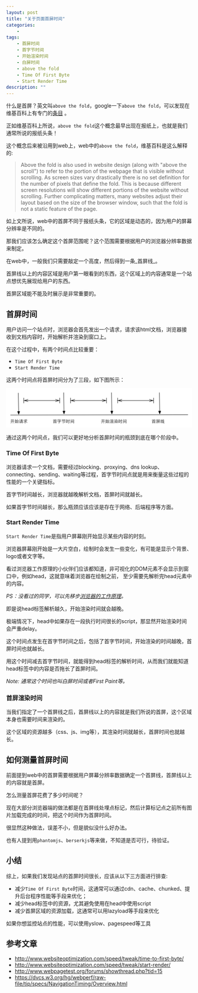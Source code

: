 ```yaml
---
layout: post
title: "关于页面首屏时间"
categories:
    - 
tags:
    - 首屏时间
    - 首字节时间
    - 开始渲染时间
    - 白屏时间
    - above the fold
    - Time Of First Byte
    - Start Render Time
description: ""
---
```


什么是首屏？英文叫`above the fold`，google一下`above the fold`，可以发现在维基百科上有专门的[条目](http://en.wikipedia.org/wiki/Above_the_fold) 。

正如维基百科上所说，`above the fold`这个概念最早出现在报纸上，也就是我们通常所说的报纸头条！

这个概念后来被沿用到web上，web中的`above the fold`，维基百科是这么解释的:

>Above the fold is also used in website design (along with "above the scroll") to refer to the portion of the webpage
>that is visible without scrolling. As screen sizes vary drastically there is no set definition for the number of
>pixels that define the fold. This is because different screen resolutions will show different portions of the website
>without scrolling. Further complicating matters, many websites adjust their layout based on the size of the browser
>window, such that the fold is not a static feature of the page.

如上文所说，web中的首屏不同于报纸头条，它的区域是动态的，因为用户的屏幕分辨率是不同的。

那我们应该怎么确定这个首屏范围呢？这个范围需要根据用户的浏览器分辨率数据来制定。

在web中，一般我们只需要敲定一个高度，然后得到一条_首屏线_。

首屏线以上的内容区域是用户第一眼看到的东西，这个区域上的内容通常是一个站点想优先展现给用户的东西。

首屏区域能不能及时展示是非常重要的。

<!-- more -->

## 首屏时间

用户访问一个站点时，浏览器会首先发出一个请求，请求该html文档，浏览器接收到文档内容时，开始解析并渲染到窗口上。

在这个过程中，有两个时间点比较重要：

* `Time Of First Byte`
* `Start Render Time`

这两个时间点将首屏时间分为了三段，如下图所示：

<img src="/assets/images/above-the-fold.png" alt="">

通过这两个时间点，我们可以更好地分析首屏时间的瓶颈到底在哪个阶段中。

### Time Of First Byte

浏览器请求一个文档，需要经过blocking、proxying、dns
lookup、connecting、sending、waiting等过程，首字节时间点就是用来衡量这些过程的性能的一个关键指标。

首字节时间越长，浏览器就越晚解析文档，首屏时间就越长。

如果首字节时间越长，那么瓶颈应该应该是存在于网络、后端程序等方面。

### Start Render Time

`Start Render Time`是指用户屏幕刚开始显示某些内容的时刻。

浏览器屏幕刚开始是一大片空白，绘制时会发生一些变化，有可能是显示个背景、logo或者文字等。

看过浏览器工作原理的小伙伴们应该都知道，非可视化的DOM元素不会显示到窗口中，例如head，这就意味着浏览器在绘制之前，
至少需要先解析完head元素中的内容。

_PS：没看过的同学，可以先移步[浏览器的工作原理](http://www.html5rocks.com/zh/tutorials/internals/howbrowserswork/)。_

即是说head标签解析越久，开始渲染时间就会越晚。

极端情况下，head中如果存在一段执行时间很长的script，那显然开始渲染时间会严重delay。

这个时间点发生在首字节时间之后，包括了首字节时间，开始渲染的时间越晚，首屏时间也就越长。

用这个时间减去首字节时间，就能得到head标签的解析时间，从而我们就能知道head标签中的内容是否拖长了首屏时间。

_Note: 通常这个时间也叫白屏时间或者First Paint等。_

### 首屏渲染时间

当我们指定了一个首屏线之后，首屏线以上的内容就是我们所说的首屏，这个区域本身也需要时间来渲染的。

这个区域的资源越多（css、js、img等），其渲染时间就越长，首屏时间也就越长。

## 如何测量首屏时间

前面提到web中的首屏需要根据用户屏幕分辨率数据确定一个首屏线，首屏线以上的内容就是首屏。

怎么测量首屏花费了多少时间呢？

现在大部分浏览器端的做法都是在首屏线处埋点标记，然后计算标记点之前所有图片加载完成的时间，把这个时间作为首屏时间。

很显然这种做法，误差不小，但是貌似没什么好办法。

也有人提到用`phantomjs`、`berserkjs`等来做，不知道是否可行，待验证。

## 小结

综上，如果我们发现站点的首屏时间很长，应该从以下三方面进行排查:

* 减少`Time Of First Byte`时间，这通常可以通过cdn、cache、chunked、提升后台程序性能等手段来优化；
* 减少head标签中的资源，尤其避免使用在head中使用script
* 减少首屏区域的资源加载，这通常可以用lazyload等手段来优化

如果你想监控站点的性能，可以使用yslow、pagespeed等工具

## 参考文章

* http://www.websiteoptimization.com/speed/tweak/time-to-first-byte/
* http://www.websiteoptimization.com/speed/tweak/start-render/
* http://www.webpagetest.org/forums/showthread.php?tid=15
* https://dvcs.w3.org/hg/webperf/raw-file/tip/specs/NavigationTiming/Overview.html
